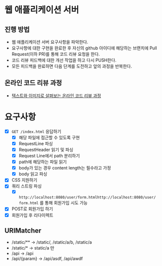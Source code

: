 # 웹 애플리케이션 서버
## 진행 방법
* 웹 애플리케이션 서버 요구사항을 파악한다.
* 요구사항에 대한 구현을 완료한 후 자신의 github 아이디에 해당하는 브랜치에 Pull Request(이하 PR)를 통해 코드 리뷰 요청을 한다.
* 코드 리뷰 피드백에 대한 개선 작업을 하고 다시 PUSH한다.
* 모든 피드백을 완료하면 다음 단계를 도전하고 앞의 과정을 반복한다.

## 온라인 코드 리뷰 과정
* [텍스트와 이미지로 살펴보는 온라인 코드 리뷰 과정](https://github.com/next-step/nextstep-docs/tree/master/codereview)

# 요구사항
- [x] `GET /index.html` 응답하기
  - [x] 해당 파일에 접근할 수 있도록 구현
  - [x] RequestLine 파싱
  - [x] RequestHeader 읽기 및 파싱
  - [x] Request Line에서 path 분리하기
  - [x] path에 해당하는 파일 읽기
  - [x] body가 있는 경우 content length는 필수라고 가정
  - [x] body 읽고 파싱
- [x] CSS 지원하기
- [x] 쿼리 스트링 파싱
  - [x] `http://localhost:8080/user/form.htmlhttp://localhost:8080/user/form.html` 를 통해 회원가입 시도 가능
- [x] POST로 회원가입 하기
- [x] 회원가입 후 리다이렉트

## URIMatcher
- /static/** -> /static/, /static/a/b, /static/a 
- /static/* -> static/a 만
- /api -> /api 
- /api/{param} -> /api/asdf, /api/awdf
